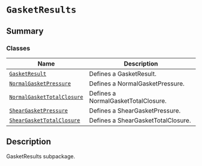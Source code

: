 <a id="gasketresults"></a>

# `GasketResults`

<a id="summary"></a>

## Summary

### Classes

| Name | Description |
|----------------------------------------------------------------------------------------------------------------------------------------------------------------------|-------------------------------------|
| [`GasketResult`](GasketResult.md#ansys.mechanical.stubs.v241.Ansys.ACT.Automation.Mechanical.Results.GasketResults.GasketResult)                                     | Defines a GasketResult.             |
| [`NormalGasketPressure`](NormalGasketPressure.md#ansys.mechanical.stubs.v241.Ansys.ACT.Automation.Mechanical.Results.GasketResults.NormalGasketPressure)             | Defines a NormalGasketPressure.     |
| [`NormalGasketTotalClosure`](NormalGasketTotalClosure.md#ansys.mechanical.stubs.v241.Ansys.ACT.Automation.Mechanical.Results.GasketResults.NormalGasketTotalClosure) | Defines a NormalGasketTotalClosure. |
| [`ShearGasketPressure`](ShearGasketPressure.md#ansys.mechanical.stubs.v241.Ansys.ACT.Automation.Mechanical.Results.GasketResults.ShearGasketPressure)                | Defines a ShearGasketPressure.      |
| [`ShearGasketTotalClosure`](ShearGasketTotalClosure.md#ansys.mechanical.stubs.v241.Ansys.ACT.Automation.Mechanical.Results.GasketResults.ShearGasketTotalClosure)    | Defines a ShearGasketTotalClosure.  |

<a id="description"></a>

## Description

GasketResults subpackage.

<!-- !! processed by numpydoc !! -->


